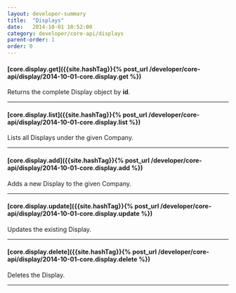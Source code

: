 ```yaml
---
layout: developer-summary
title:  "Displays"
date:   2014-10-01 10:52:00
category: developer/core-api/displays
parent-order: 1
order: 0
---
```


#### [core.display.get]({{site.hashTag}}{% post_url /developer/core-api/display/2014-10-01-core.display.get %})

Returns the complete Display object by **id**.

***

#### [core.display.list]({{site.hashTag}}{% post_url /developer/core-api/display/2014-10-01-core.display.list %})

Lists all Displays under the given Company.

***

#### [core.display.add]({{site.hashTag}}{% post_url /developer/core-api/display/2014-10-01-core.display.add %})

Adds a new Display to the given Company.

***

#### [core.display.update]({{site.hashTag}}{% post_url /developer/core-api/display/2014-10-01-core.display.update %})

Updates the existing Display.

***

#### [core.display.delete]({{site.hashTag}}{% post_url /developer/core-api/display/2014-10-01-core.display.delete %})

Deletes the Display.

***

